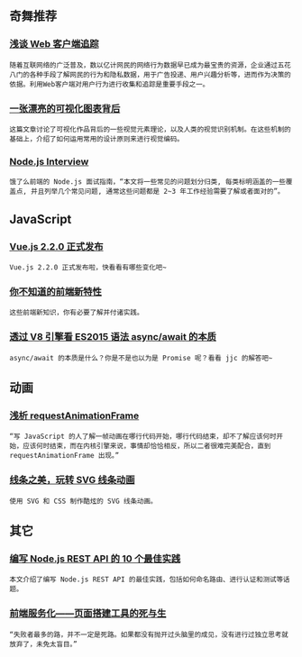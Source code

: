 
## 奇舞推荐

### [浅谈 Web 客户端追踪](http://www.freebuf.com/articles/web/127266.html)

    随着互联网络的广泛普及，数以亿计网民的网络行为数据早已成为最宝贵的资源，企业通过五花八门的各种手段了解网民的行为和隐私数据，用于广告投递、用户兴趣分析等，进而作为决策的依据。利用Web客户端对用户行为进行收集和追踪是重要手段之一。

### [一张漂亮的可视化图表背后](http://icodeit.org/2017/03/visualise-the-data-around-you/)

    这篇文章讨论了可视化作品背后的一些视觉元素理论，以及人类的视觉识别机制。在这些机制的基础上，介绍了如何运用常用的设计原则来进行视觉编码。

### [Node.js Interview](https://elemefe.github.io/node-interview/#/)

    饿了么前端的 Node.js 面试指南，“本文将一些常见的问题划分归类, 每类标明涵盖的一些覆盖点, 并且列举几个常见问题, 通常这些问题都是 2~3 年工作经验需要了解或者面对的”。

## JavaScript

### [Vue.js 2.2.0 正式发布](https://www.w3ctech.com/topic/1962?from=timeline&isappinstalled=0)

    Vue.js 2.2.0 正式发布啦，快看看有哪些变化吧~

### [你不知道的前端新特性](https://ppt.baomitu.com/display?slide_id=84a42e3e#/)

    这些前端新知识，你有必要了解并付诸实践。

### [透过 V8 引擎看 ES2015 语法 async/await 的本质](https://zhuanlan.zhihu.com/p/25471087)

    async/await 的本质是什么？你是不是也以为是 Promise 呢？看看 jjc 的解答吧~

## 动画

### [浅析 requestAnimationFrame](http://taobaofed.org/blog/2017/03/02/thinking-in-request-animation-frame/)

    “写 JavaScript 的人了解一帧动画在哪行代码开始，哪行代码结束，却不了解应该何时开始，应该何时结束，而在内核引擎来说，事情却恰恰相反，所以二者很难完美配合，直到 requestAnimationFrame 出现。”

### [线条之美，玩转 SVG 线条动画](http://www.alloyteam.com/2017/02/the-beauty-of-the-lines-break-lines-svg-animation/)

    使用 SVG 和 CSS 制作酷炫的 SVG 线条动画。

## 其它

### [编写 Node.js REST API 的 10 个最佳实践](https://segmentfault.com/a/1190000008537712)

    本文介绍了编写 Node.js REST API 的最佳实践，包括如何命名路由、进行认证和测试等话题。

### [前端服务化——页面搭建工具的死与生](http://www.cnblogs.com/sskyy/p/6496287.html)

    “失败者最多的路，并不一定是死路。如果都没有抛开过头脑里的成见，没有进行过独立思考就放弃了，未免太盲目。”


